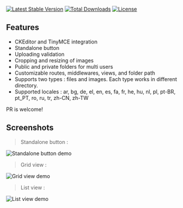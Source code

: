 [![Latest Stable Version](https://poser.pugx.org/foostart/package-filemanager/v/stable)](https://packagist.org/packages/foostart/package-filemanager)
[![Total Downloads](https://poser.pugx.org/foostart/package-filemanager/downloads)](https://packagist.org/packages/foostart/package-filemanager)
[![License](https://poser.pugx.org/foostart/package-filemanager/license)](https://packagist.org/packages/foostart/package-filemanager)

## Features

* CKEditor and TinyMCE integration
* Standalone button
* Uploading validation
* Cropping and resizing of images
* Public and private folders for multi users
* Customizable routes, middlewares, views, and folder path
* Supports two types : files and images. Each type works in different directory.
* Supported locales : ar, bg, de, el, en, es, fa, fr, he, hu, nl, pl, pt-BR, pt_PT, ro, ru, tr, zh-CN, zh-TW

PR is welcome!

## Screenshots

> Standalone button :

![Standalone button demo](https://foostart.github.io/package-filemanager/images/lfm01.png)

> Grid view :

![Grid view demo](https://foostart.github.io/package-filemanager/images/lfm02.png)

> List view :

![List view demo](https://foostart.github.io/package-filemanager/images/lfm03.png)
  
